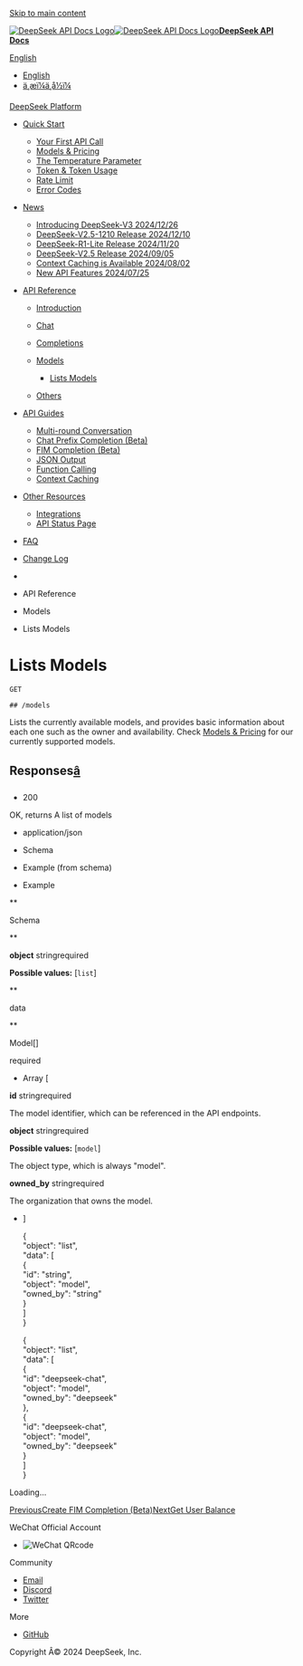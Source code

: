 [Skip to main content](https://api-docs.deepseek.com/api/list-models#__docusaurus_skipToContent_fallback)

[![DeepSeek API Docs Logo](https://cdn.deepseek.com/platform/favicon.png)![DeepSeek API Docs Logo](https://cdn.deepseek.com/platform/favicon.png)**DeepSeek API Docs**](https://api-docs.deepseek.com/)

[ English](https://api-docs.deepseek.com/api/list-models)

  * [English](https://api-docs.deepseek.com/api/list-models)
  * [ä¸­æï¼ä¸­å½ï¼](https://api-docs.deepseek.com/zh-cn/api/list-models)



[DeepSeek Platform](https://platform.deepseek.com/)

  * [Quick Start](https://api-docs.deepseek.com/)

    * [Your First API Call](https://api-docs.deepseek.com/)
    * [Models & Pricing](https://api-docs.deepseek.com/quick_start/pricing)
    * [The Temperature Parameter](https://api-docs.deepseek.com/quick_start/parameter_settings)
    * [Token & Token Usage](https://api-docs.deepseek.com/quick_start/token_usage)
    * [Rate Limit](https://api-docs.deepseek.com/quick_start/rate_limit)
    * [Error Codes](https://api-docs.deepseek.com/quick_start/error_codes)
  * [News](https://api-docs.deepseek.com/news/news1226)

    * [Introducing DeepSeek-V3 2024/12/26](https://api-docs.deepseek.com/news/news1226)
    * [DeepSeek-V2.5-1210 Release 2024/12/10](https://api-docs.deepseek.com/news/news1210)
    * [DeepSeek-R1-Lite Release 2024/11/20](https://api-docs.deepseek.com/news/news1120)
    * [DeepSeek-V2.5 Release 2024/09/05](https://api-docs.deepseek.com/news/news0905)
    * [Context Caching is Available 2024/08/02](https://api-docs.deepseek.com/news/news0802)
    * [New API Features 2024/07/25](https://api-docs.deepseek.com/news/news0725)
  * [API Reference](https://api-docs.deepseek.com/api/deepseek-api)

    * [Introduction](https://api-docs.deepseek.com/api/deepseek-api)
    * [Chat](https://api-docs.deepseek.com/api/create-chat-completion)

    * [Completions](https://api-docs.deepseek.com/api/create-completion)

    * [Models](https://api-docs.deepseek.com/api/list-models)

      * [Lists Models](https://api-docs.deepseek.com/api/list-models)
    * [Others](https://api-docs.deepseek.com/api/get-user-balance)

  * [API Guides](https://api-docs.deepseek.com/guides/multi_round_chat)

    * [Multi-round Conversation](https://api-docs.deepseek.com/guides/multi_round_chat)
    * [Chat Prefix Completion (Beta)](https://api-docs.deepseek.com/guides/chat_prefix_completion)
    * [FIM Completion (Beta)](https://api-docs.deepseek.com/guides/fim_completion)
    * [JSON Output](https://api-docs.deepseek.com/guides/json_mode)
    * [Function Calling](https://api-docs.deepseek.com/guides/function_calling)
    * [Context Caching](https://api-docs.deepseek.com/guides/kv_cache)
  * [Other Resources](https://github.com/deepseek-ai/awesome-deepseek-integration/tree/main)

    * [Integrations](https://github.com/deepseek-ai/awesome-deepseek-integration/tree/main)
    * [API Status Page](https://status.deepseek.com/)
  * [FAQ](https://api-docs.deepseek.com/faq)
  * [Change Log](https://api-docs.deepseek.com/updates)



  * [](https://api-docs.deepseek.com/)
  * API Reference
  * Models
  * Lists Models



# Lists Models
    
    
    GET 
    
    ## /models

Lists the currently available models, and provides basic information about each one such as the owner and availability. Check [Models & Pricing](https://api-docs.deepseek.com/quick_start/pricing) for our currently supported models.

## Responses[â](https://api-docs.deepseek.com/api/list-models#responses "Direct link to Responses")

  * 200



OK, returns A list of models

  * application/json



  * Schema
  * Example (from schema)
  * Example



**

Schema

**

**object** stringrequired

**Possible values:** [`list`]

**

data

**

Model[]

required

  * Array [

**id** stringrequired

The model identifier, which can be referenced in the API endpoints.

**object** stringrequired

**Possible values:** [`model`]

The object type, which is always "model".

**owned_by** stringrequired

The organization that owns the model.

  * ]



    
    
    {  
      "object": "list",  
      "data": [  
        {  
          "id": "string",  
          "object": "model",  
          "owned_by": "string"  
        }  
      ]  
    }  
    
    
    
    {  
      "object": "list",  
      "data": [  
        {  
          "id": "deepseek-chat",  
          "object": "model",  
          "owned_by": "deepseek"  
        },  
        {  
          "id": "deepseek-chat",  
          "object": "model",  
          "owned_by": "deepseek"  
        }  
      ]  
    }  
    

Loading...

[PreviousCreate FIM Completion (Beta)](https://api-docs.deepseek.com/api/create-completion)[NextGet User Balance](https://api-docs.deepseek.com/api/get-user-balance)

WeChat Official Account

  * ![WeChat QRcode](https://cdn.deepseek.com/official_account.jpg)



Community

  * [Email](mailto:api-service@deepseek.com)
  * [Discord](https://discord.gg/Tc7c45Zzu5)
  * [Twitter](https://twitter.com/deepseek_ai)



More

  * [GitHub](https://github.com/deepseek-ai)



Copyright Â© 2024 DeepSeek, Inc.
